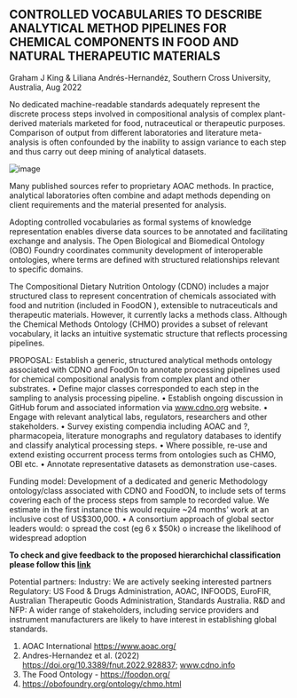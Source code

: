 ## CONTROLLED VOCABULARIES TO DESCRIBE ANALYTICAL METHOD PIPELINES FOR CHEMICAL COMPONENTS IN FOOD AND NATURAL THERAPEUTIC MATERIALS ##

Graham J King & Liliana Andrés-Hernandéz, Southern Cross University, Australia, Aug 2022

No dedicated machine-readable standards adequately represent the discrete process steps involved in compositional analysis of complex plant-derived materials marketed for food, nutraceutical or therapeutic purposes. Comparison of output from different laboratories and literature meta-analysis is often confounded by the inability to assign variance to each step and thus carry out deep mining of analytical datasets.

<img width="" alt="image" src="https://user-images.githubusercontent.com/25215773/192449239-46ff2c25-d209-4594-9161-f3d77a96474b.png">


Many published sources refer to proprietary AOAC  methods. In practice, analytical laboratories often combine and adapt methods depending on client requirements and the material presented for analysis. 

Adopting controlled vocabularies as formal systems of knowledge representation enables diverse data sources to be annotated and facilitating exchange and analysis. The Open Biological and Biomedical Ontology (OBO) Foundry coordinates community development of interoperable ontologies, where terms are defined with structured relationships relevant to specific domains. 

The Compositional Dietary Nutrition Ontology (CDNO)  includes a major structured class to represent concentration of chemicals associated with food and nutrition (included in FoodON ), extensible to nutraceuticals and therapeutic materials. However, it currently lacks a methods class.  Although the Chemical Methods Ontology (CHMO)  provides a subset of relevant vocabulary, it lacks an intuitive systematic structure that reflects processing pipelines.

PROPOSAL: Establish a generic, structured analytical methods ontology associated with CDNO and FoodOn to annotate processing pipelines used for chemical compositional analysis from complex plant and other substrates.
•	Define major classes corresponded to each step in the sampling to analysis processing pipeline.
•	Establish ongoing discussion in GitHub forum and associated information via www.cdno.org website.
•	Engage with relevant analytical labs, regulators, researchers and other stakeholders.
•	Survey existing compendia including AOAC and ?, pharmacopeia, literature monographs and regulatory databases to identify and classify analytical processing steps.
•	Where possible, re-use and extend existing occurrent process terms from ontologies such as CHMO, OBI etc.
•	Annotate representative datasets as demonstration use-cases.

Funding model:
Development of a dedicated and generic Methodology ontology/class associated with CDNO and FoodON,  to include sets of terms covering each of the process steps from sample to recorded value. We estimate in the first instance this would require ~24 months’ work at an inclusive cost of US$300,000.
•	A consortium approach of global sector leaders would: 
o	spread the cost (eg 6 x $50k)
o	increase the likelihood of widespread adoption

**To check and give feedback to the proposed hierarchichal classification please follow this [link](https://docs.google.com/spreadsheets/d/1QekmumSvsW2uwfxl5xU_HzQLI0iy2FiQ/edit#gid=2019499444)**

Potential partners:
Industry:		We are actively seeking interested partners
Regulatory: 	US Food & Drugs Administration, AOAC, INFOODS, EuroFIR, Australian Therapeutic Goods Administration, Standards Australia.
R&D and NFP:	A wider range of stakeholders, including service providers and instrument manufacturers are likely to have interest in establishing global standards.

1. AOAC International https://www.aoac.org/
2. Andres-Hernandez et al. (2022) https://doi.org/10.3389/fnut.2022.928837; www.cdno.info 
3. The Food Ontology -  https://foodon.org/
4. https://obofoundry.org/ontology/chmo.html
